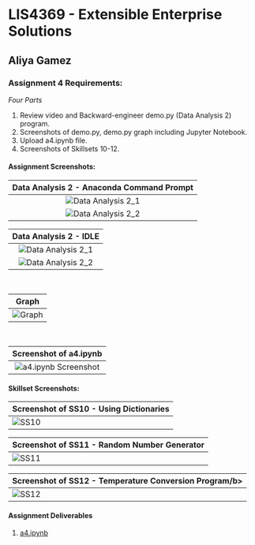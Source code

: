 # LIS4369 - Extensible Enterprise Solutions

## Aliya Gamez

### Assignment 4 Requirements:

*Four Parts*

1. Review video and Backward-engineer demo.py (Data Analysis 2) program.
2. Screenshots of demo.py, demo.py graph including Jupyter Notebook.
3. Upload a4.ipynb file.
4. Screenshots of Skillsets 10-12.

#### Assignment Screenshots:

| <b>Data Analysis 2 - Anaconda Command Prompt</b> |
| :--: |
| ![Data Analysis 2_1](img/data_analysis_2_1_ac.png) |
| ![Data Analysis 2_2](img/data_analysis_2_2_ac.png) |

| <b>Data Analysis 2 - IDLE</b> |
| :--: |
| ![Data Analysis 2_1](img/data_analysis_2_1_idle.png) |
| ![Data Analysis 2_2](img/data_analysis_2_2_idle.png) |

<br/>

| <b>Graph</b> |
| :--: |
| ![Graph](img/graph.png) |

<br/>

| <b>Screenshot of a4.ipynb</b> |
| :--: |
| ![a4.ipynb Screenshot](img/a4_ipynb.png) |

#### Skillset Screenshots:

| <b>Screenshot of SS10 - Using Dictionaries</b> |
| -- |
| ![SS10](../skillsets/img/ss10.png) |

| <b>Screenshot of SS11 - Random Number Generator</b> |
| -- |
| ![SS11](../skillsets/img/ss11.png) |

| <b>Screenshot of SS12 - Temperature Conversion Program/b> |
| -- |
| ![SS12](../skillsets/img/ss12.png) |

#### Assignment Deliverables

1. [a4.ipynb](python/a4.ipynb)

